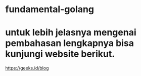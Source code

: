 # fundamental-golang

# untuk lebih jelasnya mengenai pembahasan lengkapnya bisa kunjungi website berikut.
https://geeks.id/blog
